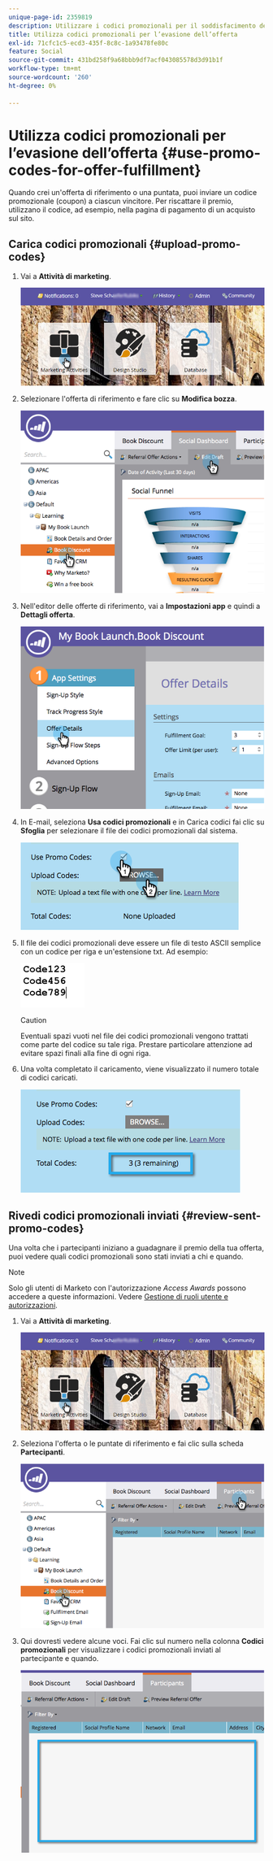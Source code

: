 ```yaml
---
unique-page-id: 2359819
description: Utilizzare i codici promozionali per il soddisfacimento delle offerte - Documentazione Marketo - Documentazione del prodotto
title: Utilizza codici promozionali per l’evasione dell’offerta
exl-id: 71cfc1c5-ecd3-435f-8c8c-1a93478fe80c
feature: Social
source-git-commit: 431bd258f9a68bbb9df7acf043085578d3d91b1f
workflow-type: tm+mt
source-wordcount: '260'
ht-degree: 0%

---
```


# Utilizza codici promozionali per l’evasione dell’offerta {#use-promo-codes-for-offer-fulfillment}

Quando crei un&#39;offerta di riferimento o una puntata, puoi inviare un codice promozionale (coupon) a ciascun vincitore. Per riscattare il premio, utilizzano il codice, ad esempio, nella pagina di pagamento di un acquisto sul sito.

## Carica codici promozionali {#upload-promo-codes}

1. Vai a **Attività di marketing**.

   ![](assets/login-marketing-activities-2.png)

1. Selezionare l&#39;offerta di riferimento e fare clic su **Modifica bozza**.

   ![](assets/image2015-4-22-11-3a16-3a45.png)

1. Nell&#39;editor delle offerte di riferimento, vai a **Impostazioni app** e quindi a **Dettagli offerta**.

   ![](assets/image2015-4-22-11-3a23-3a39.png)

1. In E-mail, seleziona **Usa codici promozionali** e in Carica codici fai clic su **Sfoglia** per selezionare il file dei codici promozionali dal sistema.

   ![](assets/image2015-4-22-12-3a52-3a43.png)

1. Il file dei codici promozionali deve essere un file di testo ASCII semplice con un codice per riga e un&#39;estensione txt. Ad esempio:

   ![](assets/image2015-4-22-13-3a2-3a23.png)

   >[!CAUTION]
   >
   >Eventuali spazi vuoti nel file dei codici promozionali vengono trattati come parte del codice su tale riga. Prestare particolare attenzione ad evitare spazi finali alla fine di ogni riga.

1. Una volta completato il caricamento, viene visualizzato il numero totale di codici caricati.

   ![](assets/image2015-4-22-13-3a8-3a31.png)

## Rivedi codici promozionali inviati {#review-sent-promo-codes}

Una volta che i partecipanti iniziano a guadagnare il premio della tua offerta, puoi vedere quali codici promozionali sono stati inviati a chi e quando.

>[!NOTE]
>
>Solo gli utenti di Marketo con l&#39;autorizzazione _Access Awards_ possono accedere a queste informazioni. Vedere [Gestione di ruoli utente e autorizzazioni](/help/marketo/product-docs/administration/users-and-roles/managing-user-roles-and-permissions.md).

1. Vai a **Attività di marketing**.

   ![](assets/login-marketing-activities-2.png)

1. Seleziona l&#39;offerta o le puntate di riferimento e fai clic sulla scheda **Partecipanti**.

   ![](assets/image2015-4-22-11-3a36-3a22.png)

1. Qui dovresti vedere alcune voci. Fai clic sul numero nella colonna **Codici promozionali** per visualizzare i codici promozionali inviati al partecipante e quando.

   ![](assets/image2015-4-22-11-3a36-3a43.png)
